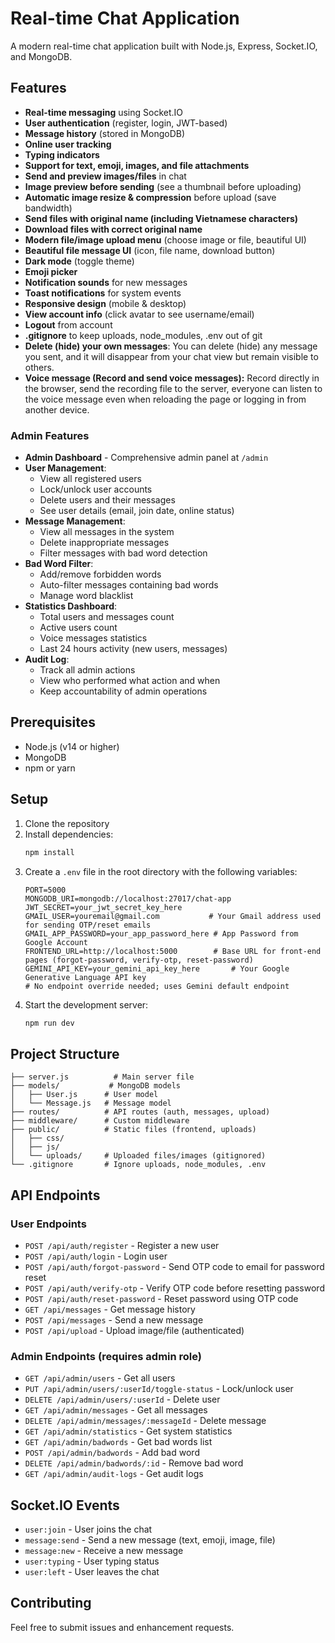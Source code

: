 # Real-time Chat Application

A modern real-time chat application built with Node.js, Express, Socket.IO, and MongoDB.

## Features

- **Real-time messaging** using Socket.IO
- **User authentication** (register, login, JWT-based)
- **Message history** (stored in MongoDB)
- **Online user tracking**
- **Typing indicators**
- **Support for text, emoji, images, and file attachments**
- **Send and preview images/files** in chat
- **Image preview before sending** (see a thumbnail before uploading)
- **Automatic image resize & compression** before upload (save bandwidth)
- **Send files with original name (including Vietnamese characters)**
- **Download files with correct original name**
- **Modern file/image upload menu** (choose image or file, beautiful UI)
- **Beautiful file message UI** (icon, file name, download button)
- **Dark mode** (toggle theme)
- **Emoji picker**
- **Notification sounds** for new messages
- **Toast notifications** for system events
- **Responsive design** (mobile & desktop)
- **View account info** (click avatar to see username/email)
- **Logout** from account
- **.gitignore** to keep uploads, node_modules, .env out of git
- **Delete (hide) your own messages**: You can delete (hide) any message you sent, and it will disappear from your chat view but remain visible to others.
- **Voice message (Record and send voice messages):** Record directly in the browser, send the recording file to the server, everyone can listen to the voice message even when reloading the page or logging in from another device.

### Admin Features

- **Admin Dashboard** - Comprehensive admin panel at `/admin`
- **User Management**:
  - View all registered users
  - Lock/unlock user accounts
  - Delete users and their messages
  - See user details (email, join date, online status)
- **Message Management**:
  - View all messages in the system
  - Delete inappropriate messages
  - Filter messages with bad word detection
- **Bad Word Filter**:
  - Add/remove forbidden words
  - Auto-filter messages containing bad words
  - Manage word blacklist
- **Statistics Dashboard**:
  - Total users and messages count
  - Active users count
  - Voice messages statistics
  - Last 24 hours activity (new users, messages)
- **Audit Log**:
  - Track all admin actions
  - View who performed what action and when
  - Keep accountability of admin operations

## Prerequisites

- Node.js (v14 or higher)
- MongoDB
- npm or yarn

## Setup

1. Clone the repository
2. Install dependencies:
   ```bash
   npm install
   ```
3. Create a `.env` file in the root directory with the following variables:
   ```
   PORT=5000
   MONGODB_URI=mongodb://localhost:27017/chat-app
   JWT_SECRET=your_jwt_secret_key_here
   GMAIL_USER=youremail@gmail.com           # Your Gmail address used for sending OTP/reset emails
   GMAIL_APP_PASSWORD=your_app_password_here # App Password from Google Account
   FRONTEND_URL=http://localhost:5000        # Base URL for front-end pages (forgot-password, verify-otp, reset-password)
   GEMINI_API_KEY=your_gemini_api_key_here       # Your Google Generative Language API key
   # No endpoint override needed; uses Gemini default endpoint
   ```
4. Start the development server:
   ```bash
   npm run dev
   ```

## Project Structure

```
├── server.js          # Main server file
├── models/           # MongoDB models
│   ├── User.js      # User model
│   └── Message.js   # Message model
├── routes/          # API routes (auth, messages, upload)
├── middleware/      # Custom middleware
├── public/          # Static files (frontend, uploads)
│   ├── css/
│   ├── js/
│   └── uploads/     # Uploaded files/images (gitignored)
└── .gitignore       # Ignore uploads, node_modules, .env
```

## API Endpoints

### User Endpoints
- `POST /api/auth/register` - Register a new user
- `POST /api/auth/login` - Login user
- `POST /api/auth/forgot-password` - Send OTP code to email for password reset
- `POST /api/auth/verify-otp` - Verify OTP code before resetting password
- `POST /api/auth/reset-password` - Reset password using OTP code
- `GET /api/messages` - Get message history
- `POST /api/messages` - Send a new message
- `POST /api/upload` - Upload image/file (authenticated)

### Admin Endpoints (requires admin role)
- `GET /api/admin/users` - Get all users
- `PUT /api/admin/users/:userId/toggle-status` - Lock/unlock user
- `DELETE /api/admin/users/:userId` - Delete user
- `GET /api/admin/messages` - Get all messages
- `DELETE /api/admin/messages/:messageId` - Delete message
- `GET /api/admin/statistics` - Get system statistics
- `GET /api/admin/badwords` - Get bad words list
- `POST /api/admin/badwords` - Add bad word
- `DELETE /api/admin/badwords/:id` - Remove bad word
- `GET /api/admin/audit-logs` - Get audit logs

## Socket.IO Events

- `user:join` - User joins the chat
- `message:send` - Send a new message (text, emoji, image, file)
- `message:new` - Receive a new message
- `user:typing` - User typing status
- `user:left` - User leaves the chat

## Contributing

Feel free to submit issues and enhancement requests. 